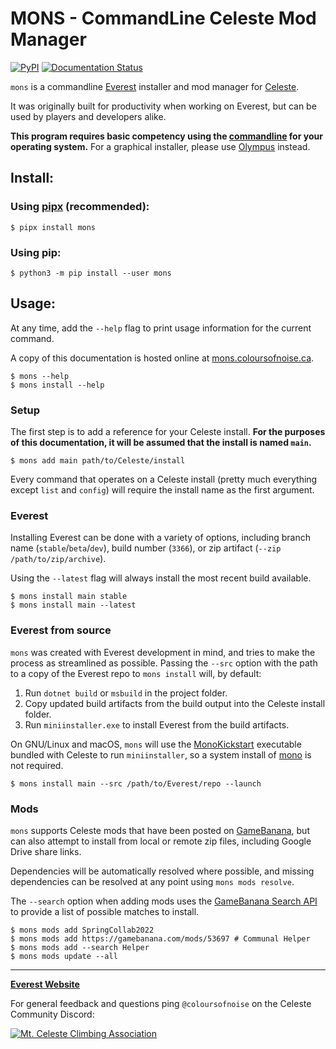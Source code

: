 # MONS - CommandLine Celeste Mod Manager

[![PyPI](https://img.shields.io/pypi/v/mons.svg)](https://pypi.python.org/pypi/mons)
[![Documentation Status](https://readthedocs.org/projects/mons/badge/?version=latest)](https://mons.coloursofnoise.ca/en/latest/?badge=latest)

<!-- sphinx start -->
`mons` is a commandline [Everest](https://everestapi.github.io/) installer and mod manager for [Celeste](http://www.celestegame.com/).

It was originally built for productivity when working on Everest, but can be used by players and developers alike.

**This program requires basic competency using the [commandline](https://en.wikipedia.org/wiki/Command-line_interface) for your operating system.** For a graphical installer, please use [Olympus](https://everestapi.github.io/#installing-everest) instead.

## Install:
### Using [pipx](https://pypa.github.io/pipx/) (recommended):
```console
$ pipx install mons
```

### Using pip:
```console
$ python3 -m pip install --user mons
```

## Usage:

At any time, add the `--help` flag to print usage information for the current command.

A copy of this documentation is hosted online at [mons.coloursofnoise.ca](https://mons.coloursofnoise.ca).

```console
$ mons --help
$ mons install --help
```

### Setup
The first step is to add a reference for your Celeste install. **For the purposes of this documentation, it will be assumed that the install is named `main`.**

```console
$ mons add main path/to/Celeste/install
```

Every command that operates on a Celeste install (pretty much everything except `list` and `config`) will require the install name as the first argument.

### Everest
Installing Everest can be done with a variety of options, including branch name (`stable`/`beta`/`dev`), build number (`3366`), or zip artifact (`--zip /path/to/zip/archive`).

Using the `--latest` flag will always install the most recent build available.

```console
$ mons install main stable
$ mons install main --latest
```

### Everest from source
`mons` was created with Everest development in mind, and tries to make the process as streamlined as possible. Passing the `--src` option with the path to a copy of the Everest repo to `mons install` will, by default:

1. Run `dotnet build` or `msbuild` in the project folder.
2. Copy updated build artifacts from the build output into the Celeste install folder.
3. Run `miniinstaller.exe` to install Everest from the build artifacts.

On GNU/Linux and macOS, `mons` will use the [MonoKickstart](https://github.com/flibitijibibo/MonoKickstart) executable bundled with Celeste to run `miniinstaller`, so a system install of [mono](https://www.mono-project.com/) is not required.

```console
$ mons install main --src /path/to/Everest/repo --launch
```

### Mods
`mons` supports Celeste mods that have been posted on [GameBanana](https://gamebanana.com/games/6460), but can also attempt to install from local or remote zip files, including Google Drive share links.

Dependencies will be automatically resolved where possible, and missing dependencies can be resolved at any point using `mons mods resolve`.

The `--search` option when adding mods uses the [GameBanana Search API](https://github.com/max4805/RandomStuffWebsite/blob/main/README.md#gamebanana-search-api) to provide a list of possible matches to install.

```console
$ mons mods add SpringCollab2022
$ mons mods add https://gamebanana.com/mods/53697 # Communal Helper
$ mons mods add --search Helper
$ mons mods update --all
```

<!-- sphinx end -->
-----

**[Everest Website](https://everestapi.github.io/)**

For general feedback and questions ping `@coloursofnoise` on the Celeste Community Discord:

<a href="https://discord.gg/celeste"><img alt="Mt. Celeste Climbing Association" src="https://discordapp.com/api/guilds/403698615446536203/embed.png?style=banner2" /></a>
